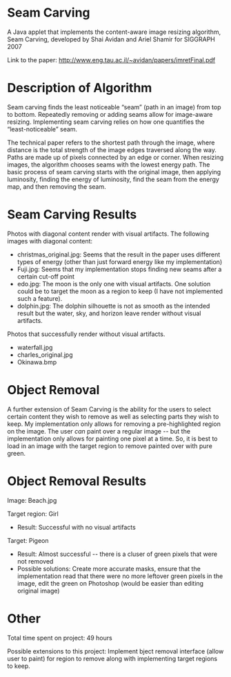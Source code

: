 # Seam Carving

A Java applet that implements the content-aware image resizing algorithm, Seam Carving, developed by Shai Avidan and Ariel Shamir for SIGGRAPH 2007

Link to the paper: http://www.eng.tau.ac.il/~avidan/papers/imretFinal.pdf

# Description of Algorithm

Seam carving finds the least noticeable “seam” (path in an image) from top to bottom. Repeatedly removing or adding seams allow for image-aware resizing. Implementing seam carving relies on how one quantifies the “least-noticeable” seam. 

The technical paper refers to the shortest path through the image, where distance is the total strength of the image edges traversed along the way. Paths are made up of pixels connected by an edge or corner. When resizing images, the algorithm chooses seams with the lowest energy path. The basic process of seam carving starts with the original image, then applying luminosity, finding the energy of luminosity, find the seam from the energy map, and then removing the seam.

# Seam Carving Results

Photos with diagonal content render with visual artifacts. The following images with diagonal content:
- christmas_original.jpg: Seems that the result in the paper uses different types of energy (other than just forward energy like my implementation)
- Fuji.jpg: Seems that my implementation stops finding new seams after a certain cut-off point
- edo.jpg: The moon is the only one with visual artifacts. One solution could be to target the moon as a region to keep (I have not implemented such a feature).
- dolphin.jpg: The dolphin silhouette is not as smooth as the intended result but the water, sky, and horizon leave render without visual artifacts.

Photos that successfully render without visual artifacts.
- waterfall.jpg
- charles_original.jpg
- Okinawa.bmp

# Object Removal

A further extension of Seam Carving is the ability for the users to select certain content they wish to remove as well as selecting parts they wish to keep. My implementation only allows for removing a pre-highlighted region on the image. The user *can* paint over a regular image -- but the implementation only allows for painting one pixel at a time. So, it is best to load in an image with the target region to remove painted over with pure green.

# Object Removal Results

Image: Beach.jpg

Target region: Girl
- Result: Successful with no visual artifacts

Target: Pigeon
- Result: Almost successful -- there is a cluser of green pixels that were not removed
- Possible solutions: Create more accurate masks, ensure that the implementation read that there were no more leftover green pixels in the image, edit the green on Photoshop (would be easier than editing original image)

# Other
Total time spent on project: 49 hours

Possible extensions to this project: Implement bject removal interface (allow user to paint) for region to remove along with implementing target regions to keep.
